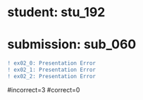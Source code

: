# student: stu_192
# submission: sub_060

```diff
! ex02_0: Presentation Error
! ex02_1: Presentation Error
! ex02_2: Presentation Error
```
#incorrect=3
#correct=0
